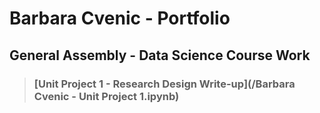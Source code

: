 # Barbara Cvenic - Portfolio

## General Assembly - Data Science Course Work
>### [Unit Project 1 - Research Design Write-up](/Barbara Cvenic - Unit Project 1.ipynb)
